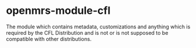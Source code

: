 openmrs-module-cfl
==========================

The module which contains metadata, customizations and anything which is required by the CFL Distribution and is not or
 is not supposed to be compatible with other distributions.  
